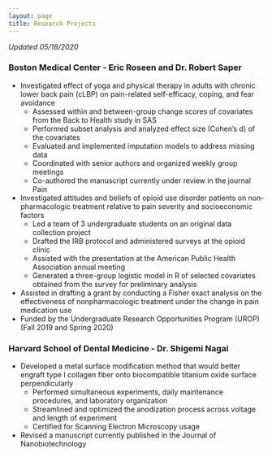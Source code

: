 ```yaml
---
layout: page
title: Research Projects
---
```


*Updated 05/18/2020*

### Boston Medical Center - Eric Roseen and Dr. Robert Saper

* Investigated effect of yoga and physical therapy in adults with chronic lower back pain (cLBP) on pain-related self-efficacy, coping, and fear avoidance
	- Assessed within and between-group change scores of covariates from the Back to Health study in SAS
	- Performed subset analysis and analyzed effect size (Cohen’s d) of the covariates
	- Evaluated and implemented imputation models to address missing data
	- Coordinated with senior authors and organized weekly group meetings 
	- Co-authored the manuscript currently under review in the journal Pain
* Investigated attitudes and beliefs of opioid use disorder patients on non-pharmacologic treatment relative to pain severity and socioeconomic factors
	- Led a team of 3 undergraduate students on an original data collection project
	- Drafted the IRB protocol and administered surveys at the opioid clinic
	- Assisted with the presentation at the American Public Health Association annual meeting
	- Generated a three-group logistic model in R of selected covariates obtained from the survey for preliminary analysis
* Assisted in drafting a grant by conducting a Fisher exact analysis on the effectiveness of nonpharmacologic treatment under the change in pain medication use
* Funded by the Undergraduate Research Opportunities Program (UROP) (Fall 2019 and Spring 2020)


### Harvard School of Dental Medicine  - Dr. Shigemi Nagai
* Developed a metal surface modification method that would better engraft type I collagen fiber onto biocompatible titanium oxide surface perpendicularly
	- Performed simultaneous experiments, daily maintenance procedures, and laboratory organization
	- Streamlined and optimized the anodization process across voltage and length of experiment
	- Certified for Scanning Electron Microscopy usage
* Revised a manuscript currently published in the Journal of Nanobiotechnology

